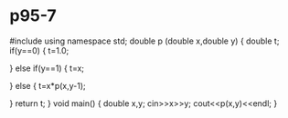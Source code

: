p95-7
=====
#include <iostream>
using namespace std;
double p (double x,double y)
{
double t;
if(y==0) 
{
t=1.0;

}
else if(y==1)
{
t=x;

}
else
{
t=x*p(x,y-1);

}
return t;
}
void main()
{
double x,y;
cin>>x>>y; 
cout<<p(x,y)<<endl;
}
